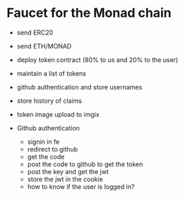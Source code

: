 # Faucet for the Monad chain

- send ERC20
- send ETH/MONAD
- deploy token contract (80% to us and 20% to the user)
- maintain a list of tokens
- github authentication and store usernames
- store history of claims
- token image upload to imgix

- Github authentication
  - signin in fe
  - redirect to github
  - get the code
  - post the code to github to get the token
  - post the key and get the jwt
  - store the jwt in the cookie
  - how to know if the user is logged in?
